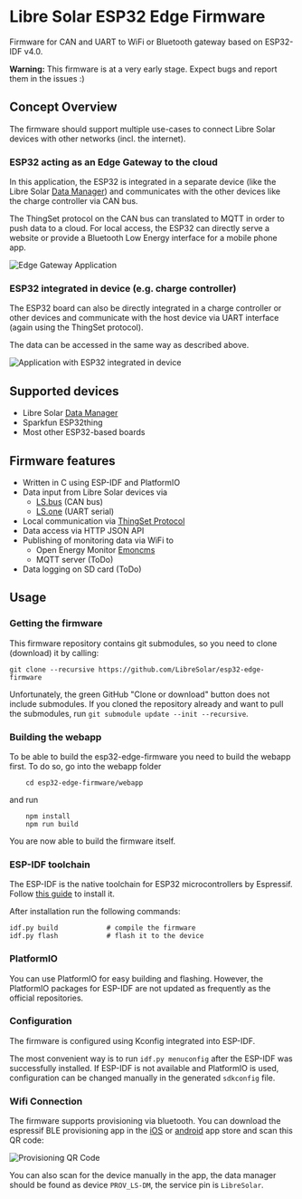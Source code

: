 # Libre Solar ESP32 Edge Firmware

Firmware for CAN and UART to WiFi or Bluetooth gateway based on ESP32-IDF v4.0.

**Warning:** This firmware is at a very early stage. Expect bugs and report them in the issues :)

## Concept Overview

The firmware should support multiple use-cases to connect Libre Solar devices with other networks (incl. the internet).

### ESP32 acting as an Edge Gateway to the cloud

In this application, the ESP32 is integrated in a separate device (like the Libre Solar [Data Manager](https://github.com/LibreSolar/data-manager)) and communicates with the other devices like the charge controller via CAN bus.

The ThingSet protocol on the CAN bus can translated to MQTT in order to push data to a cloud. For local access, the ESP32 can directly serve a website or provide a Bluetooth Low Energy interface for a mobile phone app.

![Edge Gateway Application](docs/esp32-edge-gateway.svg)

### ESP32 integrated in device (e.g. charge controller)

The ESP32 board can also be directly integrated in a charge controller or other devices and communicate with the host device via UART interface (again using the ThingSet protocol).

The data can be accessed in the same way as described above.

![Application with ESP32 integrated in device](docs/esp32-integrated.svg)

## Supported devices

- Libre Solar [Data Manager](https://github.com/LibreSolar/data-manager)
- Sparkfun ESP32thing
- Most other ESP32-based boards

## Firmware features

- Written in C using ESP-IDF and PlatformIO
- Data input from Libre Solar devices via
    - [LS.bus](https://libre.solar/hardware/ls-bus.html) (CAN bus)
    - [LS.one](https://libre.solar/hardware/ls-one.html) (UART serial)
- Local communication via [ThingSet Protocol](http://libre.solar/thingset/)
- Data access via HTTP JSON API
- Publishing of monitoring data via WiFi to
    - Open Energy Monitor [Emoncms](https://emoncms.org/)
    - MQTT server (ToDo)
- Data logging on SD card (ToDo)

## Usage

### Getting the firmware

This firmware repository contains git submodules, so you need to clone (download) it by calling:

```
git clone --recursive https://github.com/LibreSolar/esp32-edge-firmware
```

Unfortunately, the green GitHub "Clone or download" button does not include submodules. If you cloned the repository already and want to pull the submodules, run `git submodule update --init --recursive`.


### Building the webapp

To be able to build the esp32-edge-firmware you need to build the webapp first.
To do so, go into the webapp folder

```
    cd esp32-edge-firmware/webapp
```
and run

```
    npm install
    npm run build
```

You are now able to build the firmware itself.

### ESP-IDF toolchain

The ESP-IDF is the native toolchain for ESP32 microcontrollers by Espressif. Follow [this guide](https://docs.espressif.com/projects/esp-idf/en/latest/get-started/index.html#) to install it.

After installation run the following commands:

    idf.py build            # compile the firmware
    idf.py flash            # flash it to the device

### PlatformIO

You can use PlatformIO for easy building and flashing. However, the PlatformIO packages for ESP-IDF are not updated as frequently as the official repositories.

### Configuration

The firmware is configured using Kconfig integrated into ESP-IDF.

The most convenient way is to run `idf.py menuconfig` after the ESP-IDF was successfully installed. If ESP-IDF is not available and PlatformIO is used, configuration can be changed manually in the generated `sdkconfig` file.

### Wifi Connection

The firmware supports provisioning via bluetooth. You can download the espressif BLE provisioning app in the [iOS](https://apps.apple.com/in/app/esp-ble-provisioning/id1473590141) or [android](https://play.google.com/store/apps/details?id=com.espressif.provble) app store and scan this QR code:

![Provisioning QR Code](docs/qrcode.svg)

You can also scan for the device manually in the app, the data manager should be found as device `PROV_LS-DM`, the service pin is `LibreSolar`.
